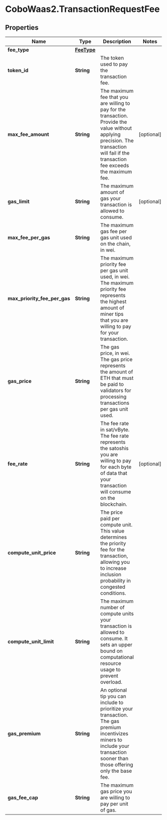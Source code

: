 # CoboWaas2.TransactionRequestFee

## Properties

Name | Type | Description | Notes
------------ | ------------- | ------------- | -------------
**fee_type** | [**FeeType**](FeeType.md) |  | 
**token_id** | **String** | The token used to pay the transaction fee. | 
**max_fee_amount** | **String** | The maximum fee that you are willing to pay for the transaction. Provide the value without applying precision. The transaction will fail if the transaction fee exceeds the maximum fee. | [optional] 
**gas_limit** | **String** | The maximum amount of gas your transaction is allowed to consume. | [optional] 
**max_fee_per_gas** | **String** | The maximum gas fee per gas unit used on the chain, in wei. | 
**max_priority_fee_per_gas** | **String** | The maximum priority fee per gas unit used, in wei. The maximum priority fee represents the highest amount of miner tips that you are willing to pay for your transaction. | 
**gas_price** | **String** | The gas price, in wei. The gas price represents the amount of ETH that must be paid to validators for processing transactions per gas unit used. | 
**fee_rate** | **String** | The fee rate in sat/vByte. The fee rate represents the satoshis you are willing to pay for each byte of data that your transaction will consume on the blockchain. | [optional] 
**compute_unit_price** | **String** | The price paid per compute unit. This value determines the priority fee for the transaction, allowing you to increase inclusion probability in congested conditions. | 
**compute_unit_limit** | **String** | The maximum number of compute units your transaction is allowed to consume. It sets an upper bound on computational resource usage to prevent overload. | 
**gas_premium** | **String** | An optional tip you can include to prioritize your transaction. The gas premium incentivizes miners to include your transaction sooner than those offering only the base fee. | 
**gas_fee_cap** | **String** | The maximum gas price you are willing to pay per unit of gas. | 


